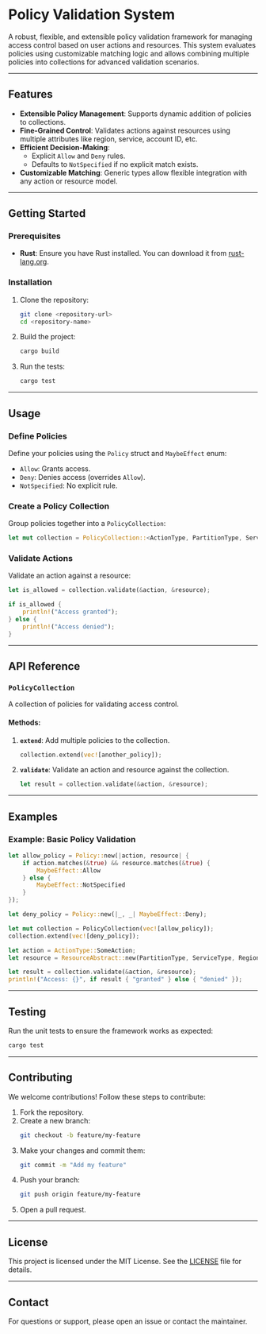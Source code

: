 
# Policy Validation System

A robust, flexible, and extensible policy validation framework for managing access control based on user actions and resources. This system evaluates policies using customizable matching logic and allows combining multiple policies into collections for advanced validation scenarios.

---

## Features

- **Extensible Policy Management**: Supports dynamic addition of policies to collections.
- **Fine-Grained Control**: Validates actions against resources using multiple attributes like region, service, account ID, etc.
- **Efficient Decision-Making**:
    - Explicit `Allow` and `Deny` rules.
    - Defaults to `NotSpecified` if no explicit match exists.
- **Customizable Matching**: Generic types allow flexible integration with any action or resource model.

---

## Getting Started

### Prerequisites

- **Rust**: Ensure you have Rust installed. You can download it from [rust-lang.org](https://www.rust-lang.org/).

### Installation

1. Clone the repository:
   ```bash
   git clone <repository-url>
   cd <repository-name>
   ```

2. Build the project:
   ```bash
   cargo build
   ```

3. Run the tests:
   ```bash
   cargo test
   ```

---

## Usage

### Define Policies

Define your policies using the `Policy` struct and `MaybeEffect` enum:

- `Allow`: Grants access.
- `Deny`: Denies access (overrides `Allow`).
- `NotSpecified`: No explicit rule.

### Create a Policy Collection

Group policies together into a `PolicyCollection`:

```rust
let mut collection = PolicyCollection::<ActionType, PartitionType, ServiceType, RegionType, AccountIDType, ResourceType, ResourceIDType>(vec![policy]);
```

### Validate Actions

Validate an action against a resource:

```rust
let is_allowed = collection.validate(&action, &resource);

if is_allowed {
    println!("Access granted");
} else {
    println!("Access denied");
}
```

---

## API Reference

### `PolicyCollection`

A collection of policies for validating access control.

#### Methods:

1. **`extend`**: Add multiple policies to the collection.
   ```rust
   collection.extend(vec![another_policy]);
   ```

2. **`validate`**: Validate an action and resource against the collection.
   ```rust
   let result = collection.validate(&action, &resource);
   ```

---

## Examples

### Example: Basic Policy Validation

```rust
let allow_policy = Policy::new(|action, resource| {
    if action.matches(&true) && resource.matches(&true) {
        MaybeEffect::Allow
    } else {
        MaybeEffect::NotSpecified
    }
});

let deny_policy = Policy::new(|_, _| MaybeEffect::Deny);

let mut collection = PolicyCollection(vec![allow_policy]);
collection.extend(vec![deny_policy]);

let action = ActionType::SomeAction;
let resource = ResourceAbstract::new(PartitionType, ServiceType, RegionType, AccountIDType, ResourceType, ResourceIDType);

let result = collection.validate(&action, &resource);
println!("Access: {}", if result { "granted" } else { "denied" });
```

---

## Testing

Run the unit tests to ensure the framework works as expected:

```bash
cargo test
```

---

## Contributing

We welcome contributions! Follow these steps to contribute:

1. Fork the repository.
2. Create a new branch:
   ```bash
   git checkout -b feature/my-feature
   ```
3. Make your changes and commit them:
   ```bash
   git commit -m "Add my feature"
   ```
4. Push your branch:
   ```bash
   git push origin feature/my-feature
   ```
5. Open a pull request.

---

## License

This project is licensed under the MIT License. See the [LICENSE](LICENSE) file for details.

---

## Contact

For questions or support, please open an issue or contact the maintainer.
